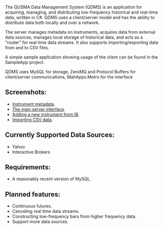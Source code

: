 The QUSMA Data Management System (QDMS) is an application for acquiring, managing, and distributing low-frequency historical and real-time data, written in C#. QDMS uses a client/server model and has the ability to distribute data both locally and over a network.

The server manages metadata on instruments, acquires data from external data sources, manages local storage of historical data, and acts as a "router" for real time data streams. It also supports importing/exporting data from and to CSV files. 

A simple sample application showing usage of the client can be found in the SampleApp project.

QDMS uses MySQL for storage, ZeroMQ and Protocol Buffers for client/server communications, MahApps.Metro for the interface

Screenshots:
------------------------
* [Instrument metadata](http://i.imgur.com/QACkNxI.png).
* [The main server interface](http://i.imgur.com/i985ZUW.png).
* [Adding a new instrument from IB](http://i.imgur.com/HGPsoK5.png).
* [Importing CSV data](http://i.imgur.com/en6kDo1.png).

Currently Supported Data Sources:
------------------------
* Yahoo
* Interactive Brokers

Requirements:
------------------------
* A reasonably recent version of MySQL.

Planned features:
------------------------
* Continuous futures.
* Canceling real time data streams.
* Constructing low-frequency bars from higher frequency data.
* Support more data sources.